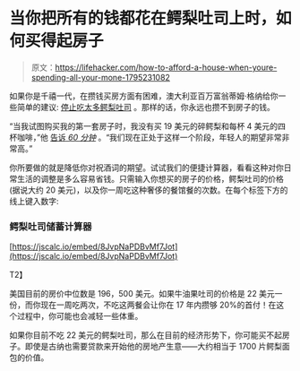 # 当你把所有的钱都花在鳄梨吐司上时，如何买得起房子

> 原文：<https://lifehacker.com/how-to-afford-a-house-when-youre-spending-all-your-mone-1795231082>

如果你是千禧一代，在攒钱买房方面有困难，澳大利亚百万富翁蒂姆·格纳给你一些简单的建议: [停止吃太多鳄梨吐司](http://time.com/money/4778942/avocados-millennials-home-buying/) 。那样的话，你永远也攒不到房子的钱。



“当我试图购买我的第一套房子时，我没有买 19 美元的碎鳄梨和每杯 4 美元的四杯咖啡，”他 [告诉 *60 分钟*](http://www.9news.com.au/national/2017/05/15/08/39/melbourne-property-tycoon-hammers-millennials-over-spending-habits#4JmBhJP4BR3bY5KX.99) 。“我们现在正处于这样一个阶段，年轻人的期望非常非常高。”

你所要做的就是降低你对祝酒词的期望。试试我们的便捷计算器，看看这种对你日常生活的调整是多么容易省钱。只需输入你想买的房子的价格，鳄梨吐司的价格(据说大约 20 美元)，以及你一周吃这种奢侈的餐馆餐的次数。在每个标签下方的线上键入数字:

### 鳄梨吐司储蓄计算器

[https://jscalc.io/embed/8JvpNaPDBvMf7Jot](https://jscalc.io/embed/8JvpNaPDBvMf7Jot)

T2】

美国目前的房价中位数是 196，500 美元。如果牛油果吐司的价格是 22 美元一份，而你现在一周吃两次，不吃这两餐会让你在 17 年内攒够 20%的首付！在这个过程中，你可能也会减轻一些体重。

如果你目前不吃 22 美元的鳄梨吐司，那么在目前的经济形势下，你可能买不起房子。即使是古纳也需要贷款来开始他的房地产生意——大约相当于 1700 片鳄梨面包的价值。